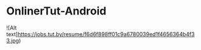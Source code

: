 # OnlinerTut-Android
![Alt text]https://jobs.tut.by/resume/f6d6f898ff01c9a6780039ed1f4656364b4f33.jpg)
